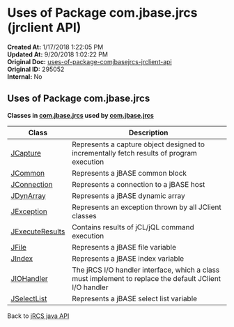# Uses of Package com.jbase.jrcs (jrclient API)

**Created At:** 1/17/2018 1:22:05 PM  
**Updated At:** 9/20/2018 1:02:22 PM  
**Original Doc:** [uses-of-package-comjbasejrcs-jrclient-api](https://docs.jbase.com/jrcs/uses-of-package-comjbasejrcs-jrclient-api)  
**Original ID:** 295052  
**Internal:** No  

## Uses of Package com.jbase.jrcs

**Classes in [com.jbase.jrcs](./../com.jbase.jrcs-jrclient-api) used by [com.jbase.jrcs](./../com.jbase.jrcs-jrclient-api)**

| Class |  Description |
| --- | --- |
| [JCapture](./../jcapture-jrclient-api) | Represents a capture object designed to incrementally fetch results of program execution |
| [JCommon](./../jcommon-jrclient-api) | Represents a jBASE common block |
| [JConnection](./../jconnection-jrclient-api) | Represents a connection to a jBASE host |
| [JDynArray](./../jdynarray-jrclient-api) | Represents a jBASE dynamic array |
| [JException](./../jexception-jrclient-api) | Represents an exception thrown by all JClient classes |
| [JExecuteResults](./../jexecuteresults-jrclient-api) | Contains results of jCL/jQL command execution |
| [JFile](./../jfile-jrclient-api) | Represents a jBASE file variable |
| [JIndex](./../jindex-jrclient-api) | Represents a jBASE index variable |
| [JIOHandler](./../jiohandler-jrclient-api) | The jRCS I/O handler interface, which a class must implement to replace the default JClient I/O handler |
| [JSelectList](./../jselectlist-jrclient-api) | Represents a jBASE select list variable |

Back to [jRCS java API](./../README.md)
